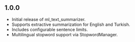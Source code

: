 ## 1.0.0

- Initial release of ml_text_summarizer.
- Supports extractive summarization for English and Turkish.
- Includes configurable sentence limits.
- Multilingual stopword support via StopwordManager.
